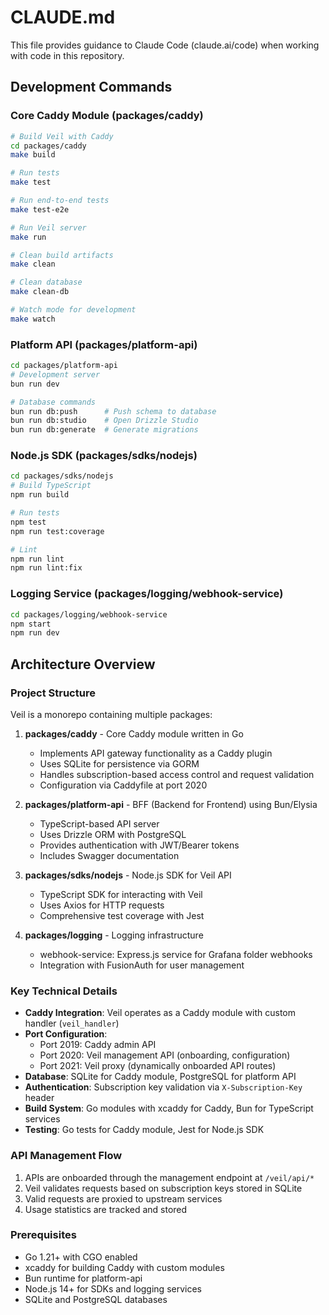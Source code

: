 # CLAUDE.md

This file provides guidance to Claude Code (claude.ai/code) when working with code in this repository.

## Development Commands

### Core Caddy Module (packages/caddy)

```bash
# Build Veil with Caddy
cd packages/caddy
make build

# Run tests
make test

# Run end-to-end tests
make test-e2e

# Run Veil server
make run

# Clean build artifacts
make clean

# Clean database
make clean-db

# Watch mode for development
make watch
```

### Platform API (packages/platform-api)

```bash
cd packages/platform-api
# Development server
bun run dev

# Database commands
bun run db:push      # Push schema to database
bun run db:studio    # Open Drizzle Studio
bun run db:generate  # Generate migrations
```

### Node.js SDK (packages/sdks/nodejs)

```bash
cd packages/sdks/nodejs
# Build TypeScript
npm run build

# Run tests
npm test
npm run test:coverage

# Lint
npm run lint
npm run lint:fix
```

### Logging Service (packages/logging/webhook-service)

```bash
cd packages/logging/webhook-service
npm start
npm run dev
```

## Architecture Overview

### Project Structure

Veil is a monorepo containing multiple packages:

1. **packages/caddy** - Core Caddy module written in Go
   - Implements API gateway functionality as a Caddy plugin
   - Uses SQLite for persistence via GORM
   - Handles subscription-based access control and request validation
   - Configuration via Caddyfile at port 2020

2. **packages/platform-api** - BFF (Backend for Frontend) using Bun/Elysia
   - TypeScript-based API server
   - Uses Drizzle ORM with PostgreSQL
   - Provides authentication with JWT/Bearer tokens
   - Includes Swagger documentation

3. **packages/sdks/nodejs** - Node.js SDK for Veil API
   - TypeScript SDK for interacting with Veil
   - Uses Axios for HTTP requests
   - Comprehensive test coverage with Jest

4. **packages/logging** - Logging infrastructure
   - webhook-service: Express.js service for Grafana folder webhooks
   - Integration with FusionAuth for user management

### Key Technical Details

- **Caddy Integration**: Veil operates as a Caddy module with custom handler (`veil_handler`)
- **Port Configuration**:
  - Port 2019: Caddy admin API
  - Port 2020: Veil management API (onboarding, configuration)
  - Port 2021: Veil proxy (dynamically onboarded API routes)
- **Database**: SQLite for Caddy module, PostgreSQL for platform API
- **Authentication**: Subscription key validation via `X-Subscription-Key` header
- **Build System**: Go modules with xcaddy for Caddy, Bun for TypeScript services
- **Testing**: Go tests for Caddy module, Jest for Node.js SDK

### API Management Flow

1. APIs are onboarded through the management endpoint at `/veil/api/*`
2. Veil validates requests based on subscription keys stored in SQLite
3. Valid requests are proxied to upstream services
4. Usage statistics are tracked and stored

### Prerequisites

- Go 1.21+ with CGO enabled
- xcaddy for building Caddy with custom modules
- Bun runtime for platform-api
- Node.js 14+ for SDKs and logging services
- SQLite and PostgreSQL databases